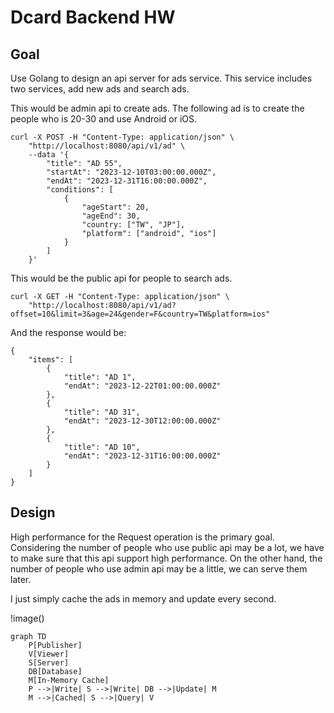 # Dcard Backend HW

## Goal
Use Golang to design an api server for ads service.
This service includes two services, add new ads and search ads.

This would be admin api to create ads.
The following ad is to create the people who is 20-30 and use Android or iOS.
```
curl -X POST -H "Content-Type: application/json" \
    "http://localhost:8080/api/v1/ad" \
    --data '{
        "title": "AD 55",
        "startAt": "2023-12-10T03:00:00.000Z",
        "endAt": "2023-12-31T16:00:00.000Z",
        "conditions": [
            {
                "ageStart": 20,
                "ageEnd": 30,
                "country: ["TW", "JP"],
                "platform": ["android", "ios"]
            }
        ]
    }'
```

This would be the public api for people to search ads.
```
curl -X GET -H "Content-Type: application/json" \
    "http://localhost:8080/api/v1/ad?offset=10&limit=3&age=24&gender=F&country=TW&platform=ios"
```
And the response would be:
```
{
    "items": [
        {
            "title": "AD 1",
            "endAt": "2023-12-22T01:00:00.000Z"
        },
        {
            "title": "AD 31",
            "endAt": "2023-12-30T12:00:00.000Z"
        },
        {
            "title": "AD 10",
            "endAt": "2023-12-31T16:00:00.000Z"
        }
    ]
}
```

## Design
High performance for the Request operation is the primary goal.
Considering the number of people who use public api may be a lot, we have to make sure that this api support high performance.
On the other hand, the number of people who use admin api may be a little, we can serve them later.

I just simply cache the ads in memory and update every second.

!image()

```mermaid
graph TD
    P[Publisher]
    V[Viewer]
    S[Server]
    DB[Database]
    M[In-Memory Cache]
    P -->|Write| S -->|Write| DB -->|Update| M
    M -->|Cached| S -->|Query| V
```
